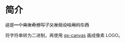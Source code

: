 # 简介

~~这是一个突发奇想写了又发现没啥用的东西~~

将字符串转为二进制，再使用 [qx-canvas](https://github.com/qxchuckle/qx-canvas) 画成像素 LOGO。
